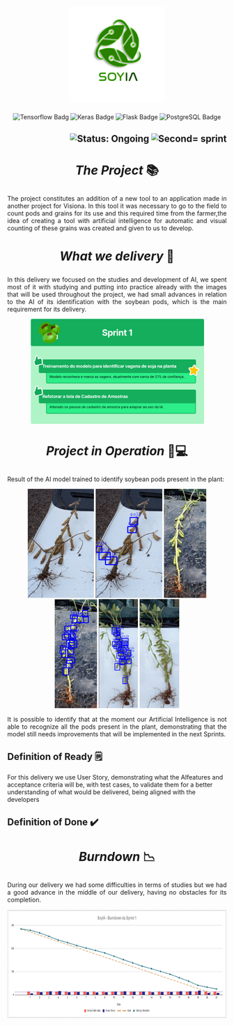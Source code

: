<h1 align="center">
        <img src="https://github.com/medrenan/SoyIA/blob/main/doc/Imagens/Logo/logo.png" alt="Logo SoyIA" width="220px" height="220px">
</h1>
<p align="center">
        <img src="https://img.shields.io/badge/TensorFlow-%23FF6F00.svg?style=for-the-badge&logo=TensorFlow&logoColor=white" alt="Tensorflow Badg">
        <img src="https://img.shields.io/badge/Keras-%23D00000.svg?style=for-the-badge&logo=Keras&logoColor=white" alt="Keras Badge">
        <img src="https://img.shields.io/badge/flask-%23000.svg?style=for-the-badge&logo=flask&logoColor=white" alt="Flask Badge">
        <img src="https://img.shields.io/badge/postgres-%23316192.svg?style=for-the-badge&logo=postgresql&logoColor=white" alt="PostgreSQL Badge">
</p>

<h2 align="right">
        <img src="https://img.shields.io/badge/status-complete-blue?style=for-the-badge&logo=appveyor" alt="Status: Ongoing">   
        <img src="https://img.shields.io/badge/sprint-1-blue?style=for-the-badge&logo=appveyor" alt="Second= sprint">
</h2>
            
# <p align="center"> *The Project* 📚

<p align="justify">The project constitutes an addition of a new tool to an application made in another project for Visiona. In this tool it was necessary to go to the field to count pods and grains for its use and this required time from the farmer,the idea of creating a tool with artificial intelligence for automatic and visual counting of these grains was created and given to us to develop.</p>

# <p align="center"> *What we delivery* 🤔

<p align="justify">In this delivery we focused on the studies and development of AI, we spent most of it with studying and putting into practice already with the images that will be used throughout the project, we had small advances in relation to the AI ​​of its identification with the soybean pods, which is the main requirement for its delivery. </p>
<p align="center">  
        <img src="https://github.com/medrenan/SoyIA/blob/main/doc/Prodcut%20Backlog/Product%20Backlog%20-%20Sprint%201.png" width="400"/>
</p>
         
# <p align="center"> *Project in Operation* 📱💻

<p align="justify">
  Result of the AI ​​model trained to identify soybean pods present in the plant:

  <p align="center">
  <img src="https://github.com/medrenan/SoyIA/blob/main/doc/Imagens/Results%20IA/Soja-01.jpg" height="250">
  <img src="https://github.com/medrenan/SoyIA/blob/main/doc/Imagens/Results%20IA/Resultado%20Soja-01.png" height="250">
  <img src="https://github.com/medrenan/SoyIA/blob/main/doc/Imagens/Results%20IA/Soja-02.jpg" height="250">
  <img src="https://github.com/medrenan/SoyIA/blob/main/doc/Imagens/Results%20IA/Resultado%20Soja-02.png" height="250">
  <img src="https://github.com/medrenan/SoyIA/blob/main/doc/Imagens/Results%20IA/Resultado%20Soja-03.png" height="250">
  <img src="https://github.com/medrenan/SoyIA/blob/main/doc/Imagens/Results%20IA/Soja-03.jpg" height="250">
  </p>

  <p align="justify">
        It is possible to identify that at the moment our Artificial Intelligence is not able to recognize all the pods present in the plant, demonstrating that the model still needs improvements that will be implemented in the next Sprints.
  </p>
</p>

## Definition of Ready 🗒️

For this delivery we use User Story, demonstrating what the AI ​​features and acceptance criteria will be, with test cases, to validate them for a better understanding of what would be delivered, being aligned with the developers

## Definition of Done ✔️

# <p align="center"> *Burndown* 📉

<p align="justify">During our delivery we had some difficulties in terms of studies but we had a good advance in the middle of our delivery, having no obstacles for its completion.
       
<p align="center">
        <img src="/doc/Burndown/Burndown%20Sprint%201.png" height="250">
</p>

